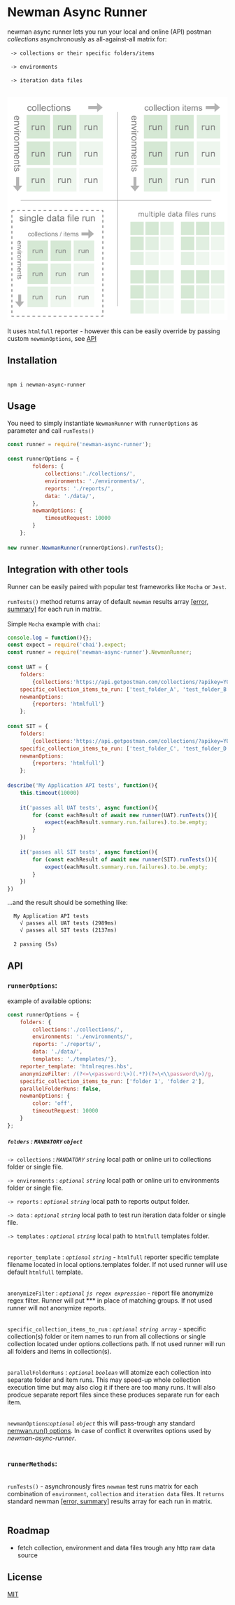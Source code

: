 


# Newman Async Runner

newman async runner lets you run your local and online (API) postman *collections* asynchronously as all-against-all matrix for:<br/>

` -> collections or their specific folders/items`<br/>

` -> environments`<br/>

` -> iteration data files`<br/><br/>

![diagram](https://github.com/dawiddiwad/newman-async-runner/raw/master/resources/doc/diagram.png)

  

It uses `htmlfull` reporter - however this can be easily override by passing custom ```newmanOptions```,  see [API](#api) 

## Installation

```

npm i newman-async-runner

```

  

## Usage

You need to simply instantiate ```NewmanRunner``` with ```runnerOptions``` as parameter and call ```runTests()```  <br/>

```javascript
const runner = require('newman-async-runner');

const runnerOptions = {
		folders: {
			collections:'./collections/',
			environments: './environments/',
			reports: './reports/', 
			data: './data/',
		},
		newmanOptions: {
			timeoutRequest: 10000
		}
	};

new runner.NewmanRunner(runnerOptions).runTests();
```

## Integration with other tools
Runner can be easily paired with popular test frameworks like ```Mocha``` or ```Jest```.<br><br>
```runTests()``` method returns array of default ```newman``` results array [[error, summary]](https://www.npmjs.com/package/newman#newmanruncallbackerror-object--summary-object-) for each run in matrix.<br><br>
Simple ```Mocha``` example with ```chai```:<br>

```javascript
console.log = function(){};
const expect = require('chai').expect;
const runner = require('newman-async-runner').NewmanRunner;

const UAT = {
	folders:
		{collections:'https://api.getpostman.com/collections/?apikey=YOUR_POSTMAN_API_KEY'},
	specific_collection_items_to_run: ['test_folder_A', 'test_folder_B'],
	newmanOptions:
		{reporters: 'htmlfull'}
	};

const SIT = {
	folders:
		{collections:'https://api.getpostman.com/collections/?apikey=YOUR_POSTMAN_API_KEY'},
	specific_collection_items_to_run: ['test_folder_C', 'test_folder_D'],
	newmanOptions:
		{reporters: 'htmlfull'} 
	};

describe('My Application API tests', function(){
	this.timeout(10000)
	
	it('passes all UAT tests', async function(){
		for (const eachResult of await new runner(UAT).runTests()){
			expect(eachResult.summary.run.failures).to.be.empty;
		}
	})

	it('passes all SIT tests', async function(){
		for (const eachResult of await new runner(SIT).runTests()){
			expect(eachResult.summary.run.failures).to.be.empty;
		}
	})
})
```
...and the result should be something like:
```cli
  My Application API tests
    √ passes all UAT tests (2989ms)
    √ passes all SIT tests (2137ms)

  2 passing (5s)
```

  
## API
### ```runnerOptions```:
example of available options:
```javascript
const runnerOptions = {
	folders: {
		collections:'./collections/',
		environments: './environments/',
		reports: './reports/', 
		data: './data/',
		templates: './templates/'},
	reporter_template: 'htmlreqres.hbs',
	anonymizeFilter: /(?<=\<password:\>)(.*?)(?=\<\\password\>)/g,
	specific_collection_items_to_run: ['folder 1', 'folder 2'],
	parallelFolderRuns: false,
	newmanOptions: {
		color: 'off',
		timeoutRequest: 10000
	}
};
```

##### ```folders``` : *`MANDATORY`* *`object`*<br/>

```-> collections``` : *`MANDATORY`* *`string`* local path or online uri to collections folder or single file.<br/>

```-> environments``` : *`optional`* *`string`* local path or online uri to environments folder or single file.<br/>

```-> reports``` : *`optional`* *`string`* local path to reports output folder.<br/>

```-> data``` : *`optional`* *`string`* local path to test run iteration data folder or single file.<br/>

```-> templates``` : *`optional`* *`string`* local path to `htmlfull` templates folder.<br/><br/>

  
```reporter_template``` : *`optional`* *`string`* - `htmlfull` reporter specific template filename located in local options.templates folder. If not used runner will use default ```htmlfull``` template.<br/><br/>

  
```anonymizeFilter``` : *`optional`* *`js regex expression`* - report file anonymize regex filter. Runner will put *** in place of matching groups. If not used runner will not anonymize reports.<br/><br/>

  
```specific_collection_items_to_run``` : *`optional`* *`string array`* - specific collection(s) folder or item names to run from all collections or single collection located under options.collections path. If not used runner will run all folders and items in collection(s).<br/><br/>

```parallelFolderRuns``` : *`optional`* *`boolean`* will atomize each collection into separate folder and item runs. This may speed-up whole collection execution time but may also clog it if there are too many runs. It will also prodcue separate report files since these produces separate run for each item. <br/><br/>

```newmanOptions```:*`optional`* *`object`* this will pass-trough any standard [nemwan.run() options](https://www.npmjs.com/package/newman#api-reference). In case of conflict it overwrites options used by *newman-async-runner*.<br><br>
 

### ```runnerMethods```:

<br>```runTests()``` - asynchronously fires ```newman``` test runs matrix for each combination of ```environment```, ```collection``` and ```iteration data``` files. It ```returns``` standard newman [[error, summary]](https://www.npmjs.com/package/newman#newmanruncallbackerror-object--summary-object-) results array for each run in matrix.<br><br>

## Roadmap

 - fetch collection, environment and data files trough any http raw data source

  

## License

[MIT](https://raw.githubusercontent.com/dawiddiwad/newman-async-runner/master/LICENSE)

